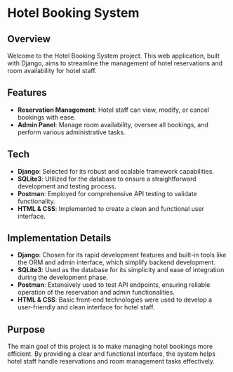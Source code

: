 # Hotel Booking System

## Overview
Welcome to the Hotel Booking System project. This web application, built with Django, aims to streamline the management of hotel reservations and room availability for hotel staff.

## Features
- **Reservation Management**: Hotel staff can view, modify, or cancel bookings with ease.
- **Admin Panel**: Manage room availability, oversee all bookings, and perform various administrative tasks.

## Tech
- **Django**: Selected for its robust and scalable framework capabilities.
- **SQLite3**: Utilized for the database to ensure a straightforward development and testing process.
- **Postman**: Employed for comprehensive API testing to validate functionality.
- **HTML & CSS**: Implemented to create a clean and functional user interface.

## Implementation Details
- **Django**: Chosen for its rapid development features and built-in tools like the ORM and admin interface, which simplify backend development.
- **SQLite3**: Used as the database for its simplicity and ease of integration during the development phase.
- **Postman**: Extensively used to test API endpoints, ensuring reliable operation of the reservation and admin functionalities.
- **HTML & CSS**: Basic front-end technologies were used to develop a user-friendly and clean interface for hotel staff.

## Purpose
The main goal of this project is to make managing hotel bookings more efficient. By providing a clear and functional interface, the system helps hotel staff handle reservations and room management tasks effectively.
